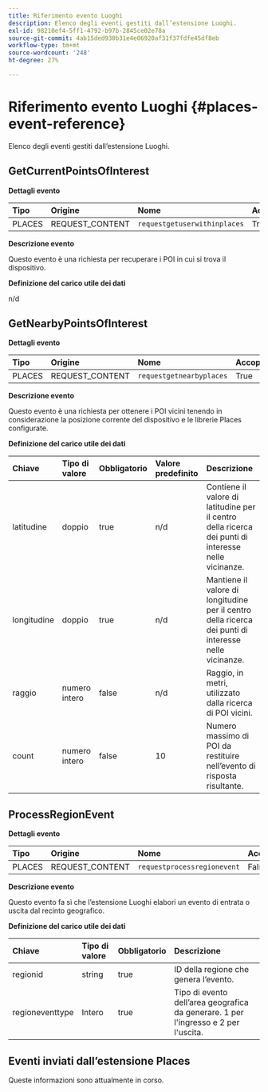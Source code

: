 ```yaml
---
title: Riferimento evento Luoghi
description: Elenco degli eventi gestiti dall’estensione Luoghi.
exl-id: 98210ef4-5ff1-4792-b97b-2845ce02e78a
source-git-commit: 4ab15ded930b31e4e06920af31f37fdfe45df8eb
workflow-type: tm+mt
source-wordcount: '248'
ht-degree: 27%

---
```


# Riferimento evento Luoghi {#places-event-reference}

Elenco degli eventi gestiti dall’estensione Luoghi.

## GetCurrentPointsOfInterest

**Dettagli evento**

| Tipo | Origine | Nome | Accoppiato |
| :--- | :--- | :--- | :--- |
| PLACES | REQUEST_CONTENT | `requestgetuserwithinplaces` | True |

**Descrizione evento**

Questo evento è una richiesta per recuperare i POI in cui si trova il dispositivo.

**Definizione del carico utile dei dati**

n/d

## GetNearbyPointsOfInterest

**Dettagli evento**

| Tipo | Origine | Nome | Accoppiato |
| :--- | :--- | :--- | :--- |
| PLACES | REQUEST_CONTENT | `requestgetnearbyplaces` | True |

**Descrizione evento**

Questo evento è una richiesta per ottenere i POI vicini tenendo in considerazione la posizione corrente del dispositivo e le librerie Places configurate.

**Definizione del carico utile dei dati**

| Chiave | Tipo di valore | Obbligatorio | Valore predefinito | Descrizione |
| :--- | :--- | :--- | :--- | :--- |
| latitudine | doppio | true | n/d | Contiene il valore di latitudine per il centro della ricerca dei punti di interesse nelle vicinanze. |
| longitudine | doppio | true | n/d | Mantiene il valore di longitudine per il centro della ricerca dei punti di interesse nelle vicinanze. |
| raggio | numero intero | false | n/d | Raggio, in metri, utilizzato dalla ricerca di POI vicini. |
| count | numero intero | false | 10 | Numero massimo di POI da restituire nell’evento di risposta risultante. |

## ProcessRegionEvent

**Dettagli evento**

| Tipo | Origine | Nome | Accoppiato |
| :--- | :--- | :--- | :--- |
| PLACES | REQUEST_CONTENT | `requestprocessregionevent` | False |

**Descrizione evento**

Questo evento fa sì che l’estensione Luoghi elabori un evento di entrata o uscita dal recinto geografico.

**Definizione del carico utile dei dati**

| Chiave | Tipo di valore | Obbligatorio | Descrizione |
| :--- | :--- | :--- | :--- |
| regionid | string | true | ID della regione che genera l’evento. |
| regioneventtype | Intero | true | Tipo di evento dell’area geografica da generare. 1 per l&#39;ingresso e 2 per l&#39;uscita. |

## Eventi inviati dall’estensione Places

Queste informazioni sono attualmente in corso.
